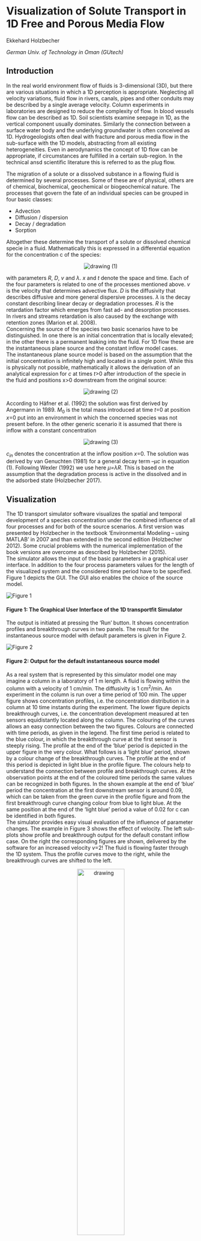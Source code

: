 # Visualization of Solute Transport in 1D Free and Porous Media Flow

Ekkehard Holzbecher

*German Univ. of Technology in Oman (GUtech)*

## Introduction

In the real world environment flow of fluids is 3-dimensional (3D), but there are various situations in which a 1D perception is appropriate. Neglecting all velocity variations, fluid flow in rivers, canals, pipes and other conduits may be described by a single average velocity. Column experiments in laboratories are designed to reduce the complexity of flow. In blood vessels flow can be described as 1D. Soil scientists examine seepage in 1D, as the vertical component usually dominates. Similarly the connection between a surface water body and the underlying groundwater is often conceived as 1D. Hydrogeologists often deal with fracture and porous media flow in the sub-surface with the 1D models, abstracting from all existing heterogeneities. Even in aerodynamics the concept of 1D flow can be appropriate, if circumstances are fulfilled in a certain sub-region. In  the technical ansd scientific literature this is referred to as the plug flow.

The migration of a solute or a dissolved substance in a flowing fluid is determined by several processes. Some of these are of physical, others are of chemical, biochemical, geochemical or biogeochemical nature. The processes that govern the fate of an individual species can be grouped in four basic classes: 
* Advection
* Diffusion / dispersion
* Decay / degradation
* Sorption
 
Altogether these determine the transport of a solute or dissolved chemical specie in a fluid. Mathematically this is expressed in a differential equation for the concentration c of the species:

<p align="center"> <img src="Eqn1.gif" alt="drawing"> (1) </p>

with parameters *R*, *D*, *v* and *λ*. *x* and *t* denote the space and time. Each of the four parameters is related to one of the processes mentioned above. *v* is the velocity that determines advective flux. *D* is the diffusivity that describes diffusive and more general dispersive processes. *λ* is the decay constant describing linear decay or degradation processes. *R* is the retardation factor which emerges from fast ad- and desorption processes. In rivers and streams retardation is also caused by the exchange with retention zones (Marion et al. 2008).    
Concerning the source of the species two basic scenarios have to be distinguished. In one there is an initial concentration that is locally elevated; in the other there is a permanent leaking into the fluid. For 1D flow these are the instantaneous plane source and the constant inflow model cases.    
The instantaneous plane source model is based on the assumption that the initial concentration is infinitely high and located in a single point. While this is physically not possible, mathematically it allows the derivation of an analytical expression for *c* at times *t*>0 after introduction of the specie in the fluid and positions x>0 downstream from the original source:  

<p align="center"> <img src="Eqn2.gif" alt="drawing"> (2) </p>

According to Häfner et al. (1992) the solution was first derived by Angermann in 1989. *M*<sub>0</sub> is the total mass introduced at time *t*=0 at position *x*=0 put into an environment in which the concerned species was not present before. 
In the other generic scenario it is assumed that there is inflow with a constant concentration 

<p align="center"> <img src="Eqn3.gif" alt="drawing"> (3) </p>

*c<sub>in</sub>* denotes the concentration at the inflow position *x*=0. The solution was derived by van Genuchten (1981) for a general decay term –*μc* in equation (1). Following Wexler (1992) we use here *μ=λR*. This is based on the assumption that the degradation process is active in the dissolved and in the adsorbed state (Holzbecher 2017).  

## Visualization

The 1D transport simulator software visualizes the spatial and temporal development of a species concentration under the combined influence of all four processes and for both of the source scenarios. A first version was presented by Holzbecher in the textbook ‘Environmental Modeling – using MATLAB’ in 2007 and than extended in the second edition (Holzbecher 2012). Some crucial problems with the numerical implementation of the book versions are overcome as described by Holzbecher (2015).    
The simulator allows the input of the basic parameters in a graphical user interface. In addition to the four process parameters values for the length of the visualized system and the considered time period have to be specified.  Figure 1 depicts the GUI. The GUI also enables the choice of the source model.

![Figure 1](Fig1.png)
#### Figure 1: The Graphical User Interface of the 1D transportfit Simulator

The output is initiated at pressing the ‘Run’ button. It shows concentration profiles and breakthrough curves in two panels. The result for the instantaneous source model with default parameters is given in Figure 2. 

![Figure 2](Fig2.png)
#### Figure 2: Output for the default instantaneous source model

As a real system that is represented by this simulator model one may imagine a column in a laboratory of 1 m length. A fluid is flowing within the column with a velocity of 1 cm/min. The diffusivity is 1 cm<sup>2</sup>/min. An experiment in the column is run over a time period of 100 min. 
The upper figure shows concentration profiles, i.e. the concentration distribution in a column at 10 time instants during the experiment. The lower figure depicts breakthrough curves, i.e. the concentration development measured at ten sensors equidistantly located along the column. 
The colouring of the curves allows an easy connection between the two figures. Colours are connected with time periods, as given in the legend. The first time period is related to the blue colour, in which the breakthrough curve at the first sensor is steeply rising. The profile at the end of the ‘blue’ period is depicted in the upper figure in the very colour. What follows is a ‘light blue’ period, shown by a colour change of the breakthrough curves. The profile at the end of this period is depicted in light blue in the profile figure. 
The colours help to understand the connection between profile and breakthrough curves. At the observation points at the end of the coloured time periods the same values can be recognized in both figures. In the shown example at the end of ‘blue’ period the concentration at the first downstream sensor is around 0.09, which can be taken from the green curve in the profile figure and from the first breakthrough curve changing colour from blue to light blue. At the same position at the end of the ‘light blue’ period a value of 0.02 for c can be identified in both figures.   
The simulator provides easy visual evaluation of the influence of parameter changes. The example in Figure 3 shows the effect of velocity. The left sub-plots show profile and breakthrough output for the default constant inflow case. On the right the corresponding figures are shown, delivered by the software for an increased velocity *v*=2! The fluid is flowing faster through the 1D system. Thus the profile curves move to the right, while the breakthrough curves are shifted to the left.

<p align="center">
  <img src="Fig3a.png" alt="drawing" width="50%"/>
  <img src="Fig3b.png" alt="drawing" width="50%"/>
</p>
#### Figure 3: Output for the default constant inflow model compared with the case of doubled velocity 

For the default parameter setting (*D*=1, *v*=1, *λ*=0, *R*=1) only the processes of diffusion and advection are considered. Using the transport simulator the additional effect of decay, degradation and sorption processes can be studied. Here two examples are selected for demonstration.  Figure 4 depicts the output when decay is added to the default case with constant inflow. In the profile curves a constant decline of the front maximum can be observed. This is also nicely visualized in the breakthrough curves, which with increasing downstream position reach lower stationary values.  

<p align="center">
  <img src="Fig4.png" alt="drawing" width="70%"/>
</p>
#### Figure 4: Output for the default constant inflow model with additional degradation 

Figure 5 deals with a situation in which sorption processes are involved. Here they induce a retardation *R*=2. The effect on the concentration distributions can be studied using the simulator. In comparison with the default shown on the left side of Figure 3 profiles are shifted to the left, breakthrough curves to the right.  

<p align="center">
  <img src="Fig5.png" alt="drawing" width="70%"/>
</p>
#### Figure 5: Output for the default constant inflow model with additional retardation 

Concerning the physical units the program leaves the choice of length and time units to the user. In the GUI the letter T is used for an arbitrary time unit, the letter L for an arbitrary length unit. The user may choose these freely, but has to follow the choice by entering parameter values. For example: is the length unit is cm and the time unit min, the velocity value has to be given in cm/min, as indicated below the input field. Correspondingly the user has to stick with the T and L choice entering other parameter values. Only the retardation as dimensionless parameter is independent of the unit choice.      
 The 1D transport simulator can be used in many of the above mentioned situations of 1D flow. Using previous knowledge or educated guesses concerning the few parameters the calculated concentration distributions can be of help in various respects. It may serve for the prediction of the spreading of a contaminant. Arrival times can be obtained. It can be checked if concentrations are above a critical limit at arrival. For lab or field experiments researchers obtain hints about the placement of sensors. 
Due to its minimal design and user-friendly implementation the 1D transport simulator is extremely useful teaching transport processes in fields of hydro- and aerodynamics as well as in porous media flow.  

## Parameter Estimation

What was described so far is more precisely referred to as forward modelling. The parameters are known for a certain application in the real world and the simulation predicts the development, here by illustrating profiles and breakthrough curves. However, before one can expect that model produces something meaningful the parameter values must be known. Often some of them are not known. Then a parameter estimation can be performed. The parameter value is then the unknowm. That's why the procedure is also referred to as inverse modeling. 
Parameter estimation requires some observations from the real system as input. Most often this is a series of concentrations, measured at one or several observation points. These may have been obtained from a laboratory or field experiment, or have been measured in the field under certain conditions. These breakthrough curves are input for an algorithm in which the parameter values are adjusted over and over again until the output for forward modeling runs fits with the measured data. 
In the program the user may provide breakthrough curves from several observation points for estimating up to three out of the four of the input parameters (length and time are determined by the field data and are thus not variable). 

![Figure 6](Fig6.png)
#### Figure 6: Parameter estimation run, showing GUI with model output 

Figure 6 shows the graphical user interface and the output. The model was run to estimate diffusivity and velocity: both corresponding buttons are checked. The user may have altered the values for both parameters or used the default settings. What was given there were initial values which are necessary to start the estimation algorithm and the values are overwritten at the successful end of the process by the optimal estimates, the final outcome aim of inverse modelling. 
The given breakthrough curve was measured at position *x*=2, which here correspoind with the end position of the model, in lab experiments often the outlet position. It is depicted in the breakthrough curve figure by black circles. The measured values obviously fit nicely with the simulated ones, that are depicted by the most right curve. As a value for the quality of the fit, the squared 2-norm of the fit is denoted in the bottom ribbon. The residuals denote the differences between measured and modelled values at the observation times. 

Observation data are read from a file. Tthe import of the data is initiated by the 'Read data' button. First a file-select box appears, in which the filename and its directory have to be specified. Using the 'Options' button, one can chose the file-type (EXCEL, ASCII or all with corresponding extensions). Once the file is opened an import select box appears. 

<p align="center">
  <img src="Fig7.png" alt="drawing" width="70%"/>
</p>
#### Figure 7: Input data select box, example for an ascii file and time series import 

Using the curser the user highlights the data that are to be imported. In Figure 7 this is a column containing the time instants at which measurements are available. Change the name to 'tdata' as shown in the figure. Under ïmported dat' select 'Numeric Matrix", before hitting the final (green) checkmark for import. Now proceed in the same way with the other variables: highlight, name and import. Use the name 'cdata' for the measured variable names and 'xdata' for the positions of the observation points. Note that 'cdata' is a matrix, if there is more than one observation point. 
Depending on the file type one may have to check the column delimiters. When reading from a 'csv'-file the delimeter will be set to 'Comma' automatically. For EXCEL files the user may have to adjust the setting. 
Take care that the imported data-sets fulfill the following requirements: the length of 'tdata' corresponds to the size of 'cdata'. If the time instants are stored in column vectors, the observed values are also in a column vector; dito for rows. The number of entries in 'xdata' is equal to the second dimension of 'cdata'. 

Returning back to the transportfit GUI, hit once into the window and push any button. When the corresponding message at the bottom of the interface has disappeared, you can proceed. Check your input data and if everything looks ok, do the modelling by hitting 'Run'. 

![Figure 8](Fig8.png)
#### Figure 8: Parameter estimation run with two measured breakthrough curves, showing GUI with model output 

Figure 8 illustrates a test example with two breakthrough curves for the instantaneous source scenario. The breakthrough curves were in fact not obtained from real world measurements, but generated on a computer for testing purpose. For that reason the estimation was able to reach an error, measured by the square 2-norm, of almost zero.  

The GUi has a 'Save' button, which saves the entire outcome of the programn to a graphics file.  
The 'same file' checkbox enables the user to skip the file-select box and work directly on the same input file used before for import of breakthrough curves. Only data that are different have to be entered. Thus if the time instants are the same for the new run, it is not necessary to import them again. 

## References 
* Häfner, Frieder, Dietrich Sames, Hans-Dieter Voigt. 1992. “Wärme- und Stofftransport”. Springer Publ., Berlin. https://doi:10.1007/978-3-662-00982-6
* Holzbecher, Ekkehard. 2012. “Environmental Modeling – using MATLAB”, Springer Publ., Heidelberg (2nd ed.). https://doi:10.1007/978-3-642-22042-5 
* Holzbecher, Ekkehard, 2015. “Improved Evaluation of Analytical Solutions of the 1D Transport Equation”, Addendum to Holzbecher, 2012. “Environmental Modeling – using MATLAB”. https://www.researchgate.net/publication/281898072_Improved_Evaluation_of_Analytical_Solutions_of_the_1D_Transport_Equation
* Holzbecher, Ekkehard 2017. “Generalizing the concept of retardation factors”. Toxicological & Environmental Chemistry 9(7-8): 1096-1116. https://doi:10.1080/02772248.2016.1241881
* Marion, Andrea, Mattia Zaramella, Andrea Bottacin-Busolin 2008. “Solute transport in rivers with multiple storage zones: the STIR model”, Water Resources Research 44, W10406. https://doi:10.1029/2008WR007037
* van Genuchten, Martinus Th. 1981. “Analytical solutions for chemical transport with simultaneous adsorption, zero-order production and first-order decay”. J. of Hydrology 49: 213-233. https://doi:10.1016/0022-1694(81)90214-6
* Wexler, Eliezer J. 1992.  “Analytical solutions for one-, two-, and three-dimensional solute transport in groundwater systems with uniform flow”. Techniques of Water-Resources Investigations of the United States Geological Survey, Book 3, Chapter B7. https://pubs.er.usgs.gov/publication/twri03B7
